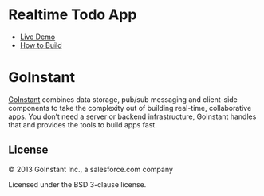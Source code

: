 # Realtime Todo App

- [Live Demo](https://todo.goinstant.com)
- [How to Build](https://goinstant.com/examples/todo)

# GoInstant

[GoInstant](https://goinstant.com) combines data storage, pub/sub messaging and client-side components to take the complexity out of building real-time, collaborative apps. You don’t need a server or backend infrastructure, GoInstant handles that and provides the tools to build apps fast.

## License

&copy; 2013 GoInstant Inc., a salesforce.com company

Licensed under the BSD 3-clause license.
